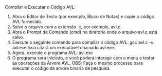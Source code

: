 Compilar e Executar o Código AVL:
1.	Abra o Editor de Texto (por exemplo, Bloco de Notas) e copie o código AVL fornecido.
2.	Salve o arquivo com a extensão .c, por exemplo, avl.c.
3.	Abra o Prompt de Comando (cmd) no diretório onde o arquivo avl.c está salvo.
4.	Execute o seguinte comando para compilar o código AVL:
gcc avl.c -o avl.exe
	      Isso criará um executável chamado avl.exe.
5.	Agora, execute o programa AVL:
avl.exe
6.	O programa será iniciado, e você poderá interagir com o menu e testar as operações da Árvore AVL.
OBS: Faça o mesmo processo para executar o código da arvore binaria de pesquisa.

